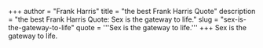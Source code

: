 +++
author = "Frank Harris"
title = "the best Frank Harris Quote"
description = "the best Frank Harris Quote: Sex is the gateway to life."
slug = "sex-is-the-gateway-to-life"
quote = '''Sex is the gateway to life.'''
+++
Sex is the gateway to life.
